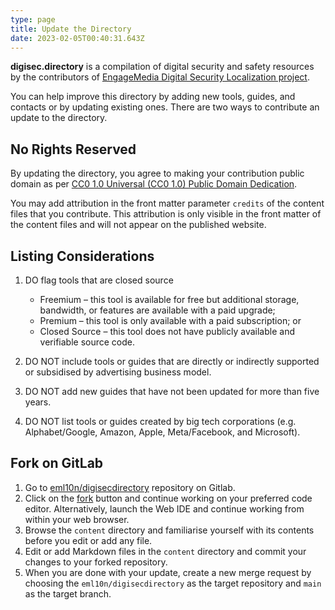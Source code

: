 ```yaml
---
type: page
title: Update the Directory
date: 2023-02-05T00:40:31.643Z
---
```

**digisec.directory** is a compilation of digital security and safety resources by the contributors of [EngageMedia Digital Security Localization project](https://engagemedia.org/projects/localization/). 

Y﻿ou can help improve this directory by adding new tools, guides, and contacts or by updating existing ones. There are two ways to contribute an update to the directory.

## N﻿o Rights Reserved

By updating the directory, you agree to making your contribution public domain as per [CC0 1.0 Universal (CC0 1.0) Public Domain Dedication](https://creativecommons.org/publicdomain/zero/1.0/).

You may add attribution in the front matter parameter `credits` of the content files that you contribute. This attribution is only visible in the front matter of the content files and will not appear on the published website.

## Listing Considerations

1. D﻿O flag tools that are closed source

   * Freemium – this tool is available for free but additional storage, bandwidth, or features are available with a paid upgrade;
   * Premium – this tool is only available with a paid subscription; or
   * Closed Source – this tool does not have publicly available and verifiable source code.
2. DO NOT include tools or guides that are directly or indirectly supported or subsidised by advertising business model.
3. D﻿O NOT add new guides that have not been updated for more than five years.
4. D﻿O NOT list tools or guides created by big tech corporations (e.g. Alphabet/Google, Amazon, Apple, Meta/Facebook, and Microsoft).

## F﻿ork on GitLab

1. G﻿o to [eml10n/digisecdirectory](https://gitlab.com/eml10n/digisecdirectory) repository on Gitlab.
2. Click on the [fork](https://gitlab.com/eml10n/digisecdirectory/-/forks/new) button and continue working on your preferred code editor. Alternatively, launch the Web IDE and continue working from within your web browser.
3. Browse the `content` directory and familiarise yourself with its contents before you edit or add any file.
4. Edit or add Markdown files in the `content` directory and commit your changes to your forked repository. 
5. When you are done with your update, create a new merge request by choosing the `eml10n/digisecdirectory` as the target repository and `main` as the target branch.
